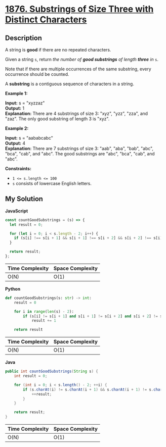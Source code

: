 # [1876. Substrings of Size Three with Distinct Characters](https://leetcode.com/problems/substrings-of-size-three-with-distinct-characters)

## Description

A string is **good** if there are no repeated characters.

Given a string `s`​​​​​, return _the number of **good substrings** of length **three** in_ `s`​​​​​​.

Note that if there are multiple occurrences of the same substring, every occurrence should be counted.

A **substring** is a contiguous sequence of characters in a string.

**Example 1:**

**Input:** s = "xyzzaz"  
**Output:** 1  
**Explanation:** There are 4 substrings of size 3: "xyz", "yzz", "zza", and "zaz".
The only good substring of length 3 is "xyz".

**Example 2:**

**Input:** s = "aababcabc"  
**Output:** 4  
**Explanation:** There are 7 substrings of size 3: "aab", "aba", "bab", "abc", "bca", "cab", and "abc".
The good substrings are "abc", "bca", "cab", and "abc".

**Constraints:**

- `1 <= s.length <= 100`
- `s`​​​​​​ consists of lowercase English letters.

## My Solution

**JavaScript**

```js
const countGoodSubstrings = (s) => {
  let result = 0;

  for (let i = 0; i < s.length - 2; i++) {
    if (s[i] !== s[i + 1] && s[i + 1] !== s[i + 2] && s[i + 2] !== s[i]) result++;
  }

  return result;
};
```

| Time Complexity | Space Complexity |
| --------------- | ---------------- |
| O(N)            | O(1)             |

**Python**

```python
def countGoodSubstrings(s: str) -> int:
    result = 0

    for i in range(len(s) - 2):
        if (s[i] != s[i + 1] and s[i + 1] != s[i + 2] and s[i + 2] != s[i]):
            result += 1

    return result
```

| Time Complexity | Space Complexity |
| --------------- | ---------------- |
| O(N)            | O(1)             |

**Java**

```java
public int countGoodSubstrings(String s) {
    int result = 0;

    for (int i = 0; i < s.length() - 2; ++i) {
        if (s.charAt(i) != s.charAt(i + 1) && s.charAt(i + 1) != s.charAt(i + 2) && s.charAt(i + 2) != s.charAt(i)) {
            ++result;
        }
    }

    return result;
}
```

| Time Complexity | Space Complexity |
| --------------- | ---------------- |
| O(N)            | O(1)             |